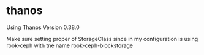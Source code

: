 # thanos
Using Thanos Version 0.38.0

Make sure setting proper of StorageClass since in my configuration is using rook-ceph with tne name rook-ceph-blockstorage
